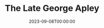 ---
title: The Late George Apley
date: 2023-09-08T00:00:00
opening_date: 1956-10-17
closing_date: 1956-10-27
layout: productions
program:
Theatre: Theatre Jacksonville
Venue: Little Theatre
cast:
- Margaret: Ella Mae Wiley
- George Apley: Frank Ridge
- Catherine Apley: Peggy Gift
- John Apley: James Boyer
- Eleanor Apley: Eleanor Yeager
- Wilson: Ralph Anderson
- Amelia Newcombe: Esther Barnes
- Roger Newcombe: Elmo Lehman
- Horation Willing: Marshall Grauer
- Jane Willing: Gene Tranoy
- Agnes Willing: Rose Marie Regero
- Howard Boulder: Bob Phillips
- Lydia Leyton: Josephine DeZerne
- Emily Southworth: Helen Keegan
- Julian H. Dole: Milo Wiley
- Henry: Victor Maurice
crew:
- Director: Richard G. Fallon
- Setting and Technical Direction: George A. Ramsey, Jr.
- Assistant Director: Connie Henline
- Stage Manager: Frank Ridge
- Light Controls: Alice Wise
- Sound and Music: Neil Forster
- Wardrobe Chairman: Sue Henderson
- Wardrobe Assistant:
  - Jane Johnson
  - Ada Wilson
  - Florence Somack
  - Gladys Mickler
  - Betty Cooper
  - Libbi Whiteman
  - Virginia Booker
- Costume Construction Chairman: Libbi Whiteman
- Costume Assistant:
  - Pat Eyster
  - Sue Fallon
  - Helen Keegan
  - Elaine Barnert
  - Shirley Carruthers
  - Virginia Robb
  - Fritz Ashworth
- Make-up Chairman: Hugh Henline
- Make-up Assistant:
  - Ethel Winstead
  - Ellen Magruder
  - Joyce Hall
  - Jim Bell
  - Jack Somack
  - Chick Evans
  - Ann Rogers
  - Mattie Godwin
  - Polly Clendening
  - Jane Porter
  - Dick Kaszner
  - Winona Jackson
  - Heather Paul
  - Ronnie Friedman
  - Barbara Irby
  - Virginia Robb
  - Laurel Barton
  - Margaret Ann Diz
  - Rochelle Smullian
- Construction and Painting Chairman: Margaret Burt
- Construction and Painting:
  - Henry Lachance
  - Alice Wise
  - Bud Rogers
  - Hugh Henline
  - Happy Gift
  - Maree Barnert
  - Neil Forster
  - Beverly Fink
  - Larry Zell
  - Jim Bell
  - Eula Mae Snow
  - Leah Smith
  - James Bibb
  - Norman Rickard
orchestra:
---